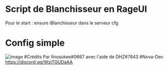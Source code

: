 # Script de Blanchisseur en RageUI
Pour le start : ensure iBlanchisseur dans le serveur cfg
# Config simple
![image](https://user-images.githubusercontent.com/83782101/223512926-278fb9c6-3f86-400a-8685-ae6ed9758fdf.png)
#Crédits
Par IInosukee#0667 avec l'aide de DHZ#7843
#Nova-Dev
https://discord.gg/WzjTGUDaAA
